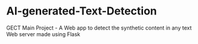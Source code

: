 # AI-generated-Text-Detection
GECT Main Project - A Web app to detect the synthetic content in  any text
Web server made using Flask

